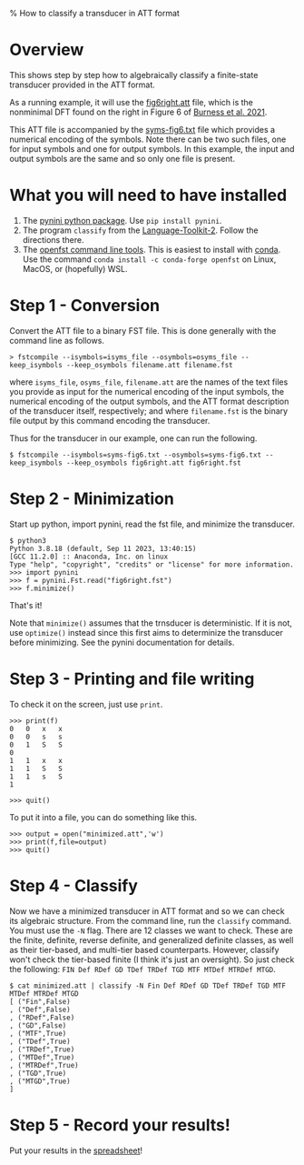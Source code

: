 % How to classify a transducer in ATT format

# Overview

This shows step by step how to algebraically classify a finite-state
transducer provided in the ATT format.

As a running example, it will use the [fig6right.att](fig6right.att)
file, which is the nonminimal DFT found on the right in Figure 6 of
[Burness et
al. 2021](https://www.glossa-journal.org/article/id/5780/).

This ATT file is accompanied by the [syms-fig6.txt](syms-fig6.txt)
file which provides a numerical encoding of the symbols.  Note there
can be two such files, one for input symbols and one for output
symbols. In this example, the input and output symbols are the same
and so only one file is present.

# What you will need to have installed

1. The [pynini python
   package](https://www.openfst.org/twiki/bin/view/GRM/Pynini). Use
   `pip install pynini`. 
2. The program `classify` from the
   [Language-Toolkit-2](https://github.com/vvulpes0/Language-Toolkit-2). Follow
   the directions there.
3. The [openfst command line tools](https://www.openfst.org/). This is
   easiest to install with
   [conda](https://docs.conda.io/en/latest/). Use the command `conda
   install -c conda-forge openfst` on Linux, MacOS, or (hopefully)
   WSL.

# Step 1 - Conversion

Convert the ATT file to a binary FST file. This is done generally with
the command line as follows.

```
> fstcompile --isymbols=isyms_file --osymbols=osyms_file --keep_isymbols --keep_osymbols filename.att filename.fst
```

where `isyms_file`, `osyms_file`, `filename.att` are the names of the
text files you provide as input for the numerical encoding of the
input symbols, the numerical encoding of the output symbols, and the
ATT format description of the transducer itself, respectively; and
where `filename.fst` is the binary file output by this command
encoding the transducer.

Thus for the transducer in our example, one can run the following.

```
$ fstcompile --isymbols=syms-fig6.txt --osymbols=syms-fig6.txt --keep_isymbols --keep_osymbols fig6right.att fig6right.fst
```

# Step 2 - Minimization

Start up python, import pynini, read the fst file, and minimize the transducer.

```
$ python3
Python 3.8.18 (default, Sep 11 2023, 13:40:15)
[GCC 11.2.0] :: Anaconda, Inc. on linux
Type "help", "copyright", "credits" or "license" for more information.
>>> import pynini
>>> f = pynini.Fst.read("fig6right.fst")
>>> f.minimize()
```

That's it!

Note that `minimize()` assumes that the trnsducer is deterministic. If
it is not, use `optimize()` instead since this first aims to
determinize the transducer before minimizing. See the pynini
documentation for details.

# Step 3 - Printing and file writing

To check it on the screen, just use `print`.

```
>>> print(f)
0	0	x	x
0	0	s	s
0	1	S	S
0
1	1	x	x
1	1	S	S
1	1	s	S
1

>>> quit()
```

To put it into a file, you can do something like this.

```
>>> output = open("minimized.att",'w')
>>> print(f,file=output)
>>> quit()
```

# Step 4 - Classify

Now we have a minimized transducer in ATT format and so we can check
its algebraic structure. From the command line, run the `classify`
command. You must use the `-N` flag. There are 12 classes we want to
check. These are the finite, definite, reverse definite, and
generalized definite classes, as well as their tier-based, and
multi-tier based counterparts. However, classify won't check the
tier-based finite (I think it's just an oversight). So just check the
following: `FIN Def RDef GD TDef TRDef TGD MTF MTDef MTRDef MTGD`.

```
$ cat minimized.att | classify -N Fin Def RDef GD TDef TRDef TGD MTF MTDef MTRDef MTGD 
[ ("Fin",False)
, ("Def",False)
, ("RDef",False)
, ("GD",False)
, ("MTF",True)
, ("TDef",True)
, ("TRDef",True)
, ("MTDef",True)
, ("MTRDef",True)
, ("TGD",True)
, ("MTGD",True)
]
```

# Step 5 - Record your results!

Put your results in the [spreadsheet](https://docs.google.com/spreadsheets/d/1IWFIMThG5AIkmrA2c6gmbTTBxIZinQmGT5WUhJI-47I/edit?usp=sharing)!
